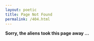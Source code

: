 ```yaml
---
layout: poetic
title: Page Not Found
permalink: /404.html
---
```


**Sorry, the aliens took this page away ...**
